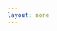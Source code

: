 ```yaml
---
layout: none
---
```


<link rel="stylesheet" href="https://fonts.googleapis.com/css?family=Roboto:300,400,500">

<div id="mirador" style="position: absolute; top: 0; bottom: 0; left: 0; right: 0;"></div>

<script>document.write("<script type='text/javascript' src='https://mirador-dev.netlify.app/dist/mirador.min.js?v=" + Date.now() + "'><\/script>");</script>

<script type="text/javascript">
 var miradorInstance = Mirador.viewer({
   id: 'mirador',
   theme: {
     transitions: window.location.port === '4000' ?  { create: () => 'none' } : {},
   },
   windows: [
   {
     manifestId: '{{ "/iiif/manualonmethodso00robe/manifest.json" | absolute_url }}',
   }]
 });
</script>
